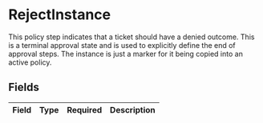 # RejectInstance

This policy step indicates that a ticket should have a denied outcome. This is a terminal approval state and is used to explicitly define the end of approval steps.
 The instance is just a marker for it being copied into an active policy.


## Fields

| Field       | Type        | Required    | Description |
| ----------- | ----------- | ----------- | ----------- |